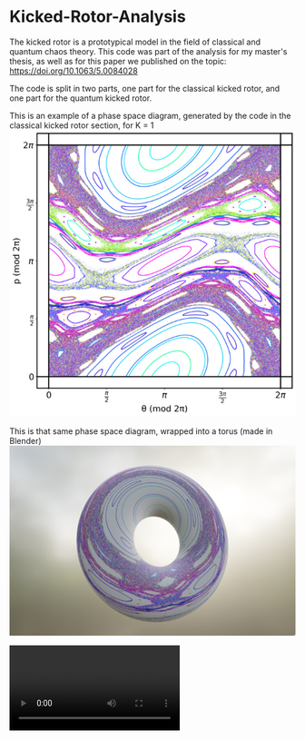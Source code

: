 # Kicked-Rotor-Analysis
The kicked rotor is a prototypical model in the field of classical and quantum chaos theory. This code was part of the analysis for my master's thesis, as well as for this paper we published on the topic: https://doi.org/10.1063/5.0084028

The code is split in two parts, one part for the classical kicked rotor, and one part for the quantum kicked rotor. 






This is an example of a phase space diagram, generated by the code in the classical kicked rotor section, for K = 1
![](./figs/pretty_colours_small.jpg)


This is that same phase space diagram, wrapped into a torus (made in Blender)
![](./figs/screenshot_fg.png)

![](./figs/output1.mp4)
